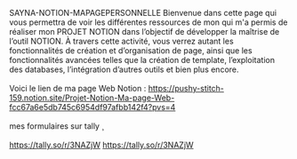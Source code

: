  SAYNA-NOTION-MAPAGEPERSONNELLE
Bienvenue dans cette page qui vous permettra de voir les différentes ressources de mon qui m'a permis de réaliser mon PROJET NOTION dans l’objectif de développer la maîtrise de l’outil NOTION. À travers cette activité, vous verrez autant les fonctionnalités de création et d’organisation de page, ainsi que les fonctionnalités avancées telles que la création de template, l’exploitation des databases, l’intégration d’autres outils et bien plus encore.<br></br>
Voici le lien de ma page Web Notion : https://pushy-stitch-159.notion.site/Projet-Notion-Ma-page-Web-fcc67a6e5db745c6954df97afbb142f4?pvs=4<br></br>
mes formulaires sur tally ¸<br></br>
<ls>https://tally.so/r/3NAZjW</ls>
<ls>https://tally.so/r/3NAZjW</ls>
